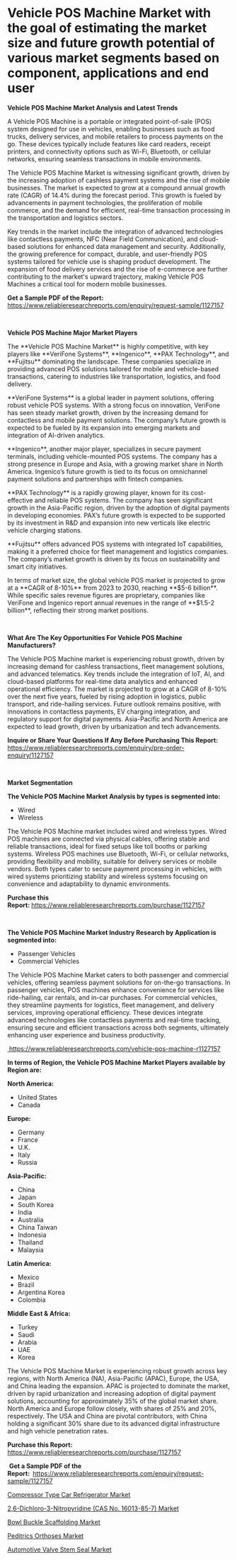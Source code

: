 <p><h1>Vehicle POS Machine Market with the goal of estimating the market size and future growth potential of various market segments based on component, applications and end user</h1></p><p><strong>Vehicle POS Machine Market Analysis and Latest Trends</strong></p>
<p><p>A Vehicle POS Machine is a portable or integrated point-of-sale (POS) system designed for use in vehicles, enabling businesses such as food trucks, delivery services, and mobile retailers to process payments on the go. These devices typically include features like card readers, receipt printers, and connectivity options such as Wi-Fi, Bluetooth, or cellular networks, ensuring seamless transactions in mobile environments.</p><p>The Vehicle POS Machine Market is witnessing significant growth, driven by the increasing adoption of cashless payment systems and the rise of mobile businesses. The market is expected to grow at a compound annual growth rate (CAGR) of 14.4% during the forecast period. This growth is fueled by advancements in payment technologies, the proliferation of mobile commerce, and the demand for efficient, real-time transaction processing in the transportation and logistics sectors.</p><p>Key trends in the market include the integration of advanced technologies like contactless payments, NFC (Near Field Communication), and cloud-based solutions for enhanced data management and security. Additionally, the growing preference for compact, durable, and user-friendly POS systems tailored for vehicle use is shaping product development. The expansion of food delivery services and the rise of e-commerce are further contributing to the market's upward trajectory, making Vehicle POS Machines a critical tool for modern mobile businesses.</p></p>
<p><strong>Get a Sample PDF of the Report:&nbsp;</strong> <a href="https://www.reliableresearchreports.com/enquiry/request-sample/1127157?utm_campaign=13&utm_medium=2&utm_source=Github&utm_content=ia&utm_term=24012025&utm_id=vehicle-pos-machine">https://www.reliableresearchreports.com/enquiry/request-sample/1127157</a></p>
<p>&nbsp;</p>
<p><strong>Vehicle POS Machine Major Market Players</strong></p>
<p><p>The **Vehicle POS Machine Market** is highly competitive, with key players like **VeriFone Systems**, **Ingenico**, **PAX Technology**, and **Fujitsu** dominating the landscape. These companies specialize in providing advanced POS solutions tailored for mobile and vehicle-based transactions, catering to industries like transportation, logistics, and food delivery.</p><p>**VeriFone Systems** is a global leader in payment solutions, offering robust vehicle POS systems. With a strong focus on innovation, VeriFone has seen steady market growth, driven by the increasing demand for contactless and mobile payment solutions. The company’s future growth is expected to be fueled by its expansion into emerging markets and integration of AI-driven analytics.</p><p>**Ingenico**, another major player, specializes in secure payment terminals, including vehicle-mounted POS systems. The company has a strong presence in Europe and Asia, with a growing market share in North America. Ingenico’s future growth is tied to its focus on omnichannel payment solutions and partnerships with fintech companies.</p><p>**PAX Technology** is a rapidly growing player, known for its cost-effective and reliable POS systems. The company has seen significant growth in the Asia-Pacific region, driven by the adoption of digital payments in developing economies. PAX’s future growth is expected to be supported by its investment in R&D and expansion into new verticals like electric vehicle charging stations.</p><p>**Fujitsu** offers advanced POS systems with integrated IoT capabilities, making it a preferred choice for fleet management and logistics companies. The company’s market growth is driven by its focus on sustainability and smart city initiatives.</p><p>In terms of market size, the global vehicle POS market is projected to grow at a **CAGR of 8-10%** from 2023 to 2030, reaching **$5-6 billion**. While specific sales revenue figures are proprietary, companies like VeriFone and Ingenico report annual revenues in the range of **$1.5-2 billion**, reflecting their strong market positions.</p></p>
<p>&nbsp;</p>
<p><strong>What Are The Key Opportunities For Vehicle POS Machine Manufacturers?</strong></p>
<p><p>The Vehicle POS Machine market is experiencing robust growth, driven by increasing demand for cashless transactions, fleet management solutions, and advanced telematics. Key trends include the integration of IoT, AI, and cloud-based platforms for real-time data analytics and enhanced operational efficiency. The market is projected to grow at a CAGR of 8-10% over the next five years, fueled by rising adoption in logistics, public transport, and ride-hailing services. Future outlook remains positive, with innovations in contactless payments, EV charging integration, and regulatory support for digital payments. Asia-Pacific and North America are expected to lead growth, driven by urbanization and tech advancements.</p></p>
<p><strong>Inquire or Share Your Questions If Any Before Purchasing This Report:</strong> <a href="https://www.reliableresearchreports.com/enquiry/pre-order-enquiry/1127157?utm_campaign=13&utm_medium=2&utm_source=Github&utm_content=ia&utm_term=24012025&utm_id=vehicle-pos-machine">https://www.reliableresearchreports.com/enquiry/pre-order-enquiry/1127157</a></p>
<p>&nbsp;</p>
<p><strong>Market Segmentation</strong></p>
<p><strong>The Vehicle POS Machine Market Analysis by types is segmented into:</strong></p>
<p><ul><li>Wired</li><li>Wireless</li></ul></p>
<p><p>The Vehicle POS Machine market includes wired and wireless types. Wired POS machines are connected via physical cables, offering stable and reliable transactions, ideal for fixed setups like toll booths or parking systems. Wireless POS machines use Bluetooth, Wi-Fi, or cellular networks, providing flexibility and mobility, suitable for delivery services or mobile vendors. Both types cater to secure payment processing in vehicles, with wired systems prioritizing stability and wireless systems focusing on convenience and adaptability to dynamic environments.</p></p>
<p><strong>Purchase this Report:&nbsp;</strong><a href="https://www.reliableresearchreports.com/purchase/1127157?utm_campaign=13&utm_medium=2&utm_source=Github&utm_content=ia&utm_term=24012025&utm_id=vehicle-pos-machine">https://www.reliableresearchreports.com/purchase/1127157</a></p>
<p>&nbsp;</p>
<p><strong>The Vehicle POS Machine Market Industry Research by Application is segmented into:</strong></p>
<p><ul><li>Passenger Vehicles</li><li>Commercial Vehicles</li></ul></p>
<p><p>The Vehicle POS Machine Market caters to both passenger and commercial vehicles, offering seamless payment solutions for on-the-go transactions. In passenger vehicles, POS machines enhance convenience for services like ride-hailing, car rentals, and in-car purchases. For commercial vehicles, they streamline payments for logistics, fleet management, and delivery services, improving operational efficiency. These devices integrate advanced technologies like contactless payments and real-time tracking, ensuring secure and efficient transactions across both segments, ultimately enhancing user experience and business productivity.</p></p>
<p><a href="https://www.reliableresearchreports.com/vehicle-pos-machine-r1127157?utm_campaign=13&utm_medium=2&utm_source=Github&utm_content=ia&utm_term=24012025&utm_id=vehicle-pos-machine">&nbsp;https://www.reliableresearchreports.com/vehicle-pos-machine-r1127157</a></p>
<p><strong>In terms of Region, the Vehicle POS Machine Market Players available by Region are:</strong></p>
<p>
    <p> <strong> North America: </strong>
        <ul>
            <li>United States</li>
            <li>Canada</li>
        </ul>
        </p> 
    <p> <strong> Europe: </strong>
        <ul>
            <li>Germany</li>
            <li>France</li>
            <li>U.K.</li>
            <li>Italy</li>
            <li>Russia</li>
        </ul>
        </p> 
    <p> <strong> Asia-Pacific: </strong>
        <ul>
            <li>China</li>
            <li>Japan</li>
            <li>South Korea</li>
            <li>India</li>
            <li>Australia</li>
            <li>China Taiwan</li>
            <li>Indonesia</li>
            <li>Thailand</li>
            <li>Malaysia</li>
        </ul>
        </p> 
    <p> <strong> Latin America: </strong>
        <ul>
            <li>Mexico</li>
            <li>Brazil</li>
            <li>Argentina Korea</li>
            <li>Colombia</li>
        </ul>
        </p> 
    <p> <strong> Middle East & Africa: </strong>
        <ul>
            <li>Turkey</li>
            <li>Saudi</li>
            <li>Arabia</li>
            <li>UAE</li>
            <li>Korea</li>
        </ul>
    </p>
    </p>
<p><p>The Vehicle POS Machine Market is experiencing robust growth across key regions, with North America (NA), Asia-Pacific (APAC), Europe, the USA, and China leading the expansion. APAC is projected to dominate the market, driven by rapid urbanization and increasing adoption of digital payment solutions, accounting for approximately 35% of the global market share. North America and Europe follow closely, with shares of 25% and 20%, respectively. The USA and China are pivotal contributors, with China holding a significant 30% share due to its advanced digital infrastructure and high vehicle penetration rates.</p></p>
<p><strong>Purchase this Report: </strong><a href="https://www.reliableresearchreports.com/purchase/1127157?utm_campaign=13&utm_medium=2&utm_source=Github&utm_content=ia&utm_term=24012025&utm_id=vehicle-pos-machine">https://www.reliableresearchreports.com/purchase/1127157</a></p>
<p>&nbsp;<strong>Get a Sample PDF of the Report:&nbsp;&nbsp;</strong><a href="https://www.reliableresearchreports.com/enquiry/request-sample/1127157?utm_campaign=13&utm_medium=2&utm_source=Github&utm_content=ia&utm_term=24012025&utm_id=vehicle-pos-machine">https://www.reliableresearchreports.com/enquiry/request-sample/1127157</a></p>
<p><strong></strong></p>
<p><p><a href="https://github.com/MariaWashington76/Market-Research-Report-List-1/blob/main/compressor-type-car-refrigerator-market.md?utm_campaign=13&utm_medium=2&utm_source=Github&utm_content=ia&utm_term=24012025&utm_id=vehicle-pos-machine">Compressor Type Car Refrigerator Market</a></p><p><a href="https://www.linkedin.com/pulse/market-revenue-forecast-26-dichloro-3-nitropyridine-hmzlc?utm_campaign=13&utm_medium=2&utm_source=Github&utm_content=ia&utm_term=24012025&utm_id=vehicle-pos-machine">2,6-Dichloro-3-Nitropyridine (CAS No. 16013-85-7) Market</a></p><p><a href="https://www.linkedin.com/pulse/market-analysis-forbowl-buckle-scaffolding-marketwith-accurate-qi43e?utm_campaign=13&utm_medium=2&utm_source=Github&utm_content=ia&utm_term=24012025&utm_id=vehicle-pos-machine">Bowl Buckle Scaffolding Market</a></p><p><a href="https://www.linkedin.com/pulse/peditrics-orthoses-market-insights-industry-development-gb8vf?utm_campaign=13&utm_medium=2&utm_source=Github&utm_content=ia&utm_term=24012025&utm_id=vehicle-pos-machine">Peditrics Orthoses Market</a></p><p><a href="https://github.com/rosamariarocque98/Market-Research-Report-List-1/blob/main/automotive-valve-stem-seal-market.md?utm_campaign=13&utm_medium=2&utm_source=Github&utm_content=ia&utm_term=24012025&utm_id=vehicle-pos-machine">Automotive Valve Stem Seal Market</a></p></p>